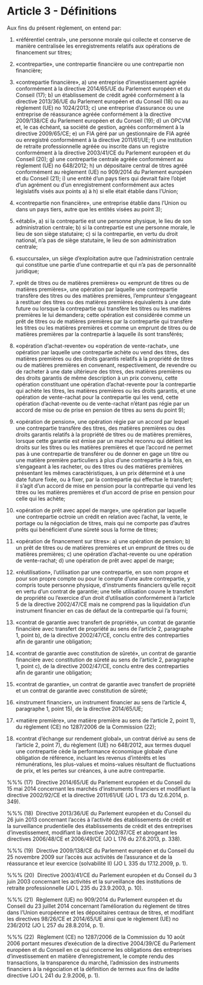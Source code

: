 # Article 3 - Définitions


Aux fins du présent règlement, on entend par:

1) «référentiel central», une personne morale qui collecte et conserve de manière centralisée les enregistrements relatifs aux opérations de financement sur titres;

2) «contrepartie», une contrepartie financière ou une contrepartie non financière;

3) «contrepartie financière», a) une entreprise d’investissement agréée conformément à la directive 2014/65/UE du Parlement européen et du Conseil (17); b) un établissement de crédit agréé conformément à la directive 2013/36/UE du Parlement européen et du Conseil (18) ou au règlement (UE) no 1024/2013; c) une entreprise d’assurance ou une entreprise de réassurance agréée conformément à la directive 2009/138/CE du Parlement européen et du Conseil (19); d) un OPCVM et, le cas échéant, sa société de gestion, agréés conformément à la directive 2009/65/CE; e) un FIA géré par un gestionnaire de FIA agréé ou enregistré conformément à la directive 2011/61/UE; f) une institution de retraite professionnelle agréée ou inscrite dans un registre conformément à la directive 2003/41/CE du Parlement européen et du Conseil (20); g) une contrepartie centrale agréée conformément au règlement (UE) no 648/2012; h) un dépositaire central de titres agréé conformément au règlement (UE) no 909/2014 du Parlement européen et du Conseil (21); i) une entité d’un pays tiers qui devrait faire l’objet d’un agrément ou d’un enregistrement conformément aux actes législatifs visés aux points a) à h) si elle était établie dans l’Union;

4) «contrepartie non financière», une entreprise établie dans l’Union ou dans un pays tiers, autre que les entités visées au point 3);

5) «établi», a) si la contrepartie est une personne physique, le lieu de son administration centrale; b) si la contrepartie est une personne morale, le lieu de son siège statutaire; c) si la contrepartie, en vertu du droit national, n’a pas de siège statutaire, le lieu de son administration centrale;

6) «succursale», un siège d’exploitation autre que l’administration centrale qui constitue une partie d’une contrepartie et qui n’a pas de personnalité juridique;

7) «prêt de titres ou de matières premières» ou «emprunt de titres ou de matières premières», une opération par laquelle une contrepartie transfère des titres ou des matières premières, l’emprunteur s’engageant à restituer des titres ou des matières premières équivalents à une date future ou lorsque la contrepartie qui transfère les titres ou les matières premières le lui demandera; cette opération est considérée comme un prêt de titres ou de matières premières par la contrepartie qui transfère les titres ou les matières premières et comme un emprunt de titres ou de matières premières par la contrepartie à laquelle ils sont transférés;

8) «opération d’achat-revente» ou «opération de vente-rachat», une opération par laquelle une contrepartie achète ou vend des titres, des matières premières ou des droits garantis relatifs à la propriété de titres ou de matières premières en convenant, respectivement, de revendre ou de racheter à une date ultérieure des titres, des matières premières ou des droits garantis de même description à un prix convenu, cette opération constituant une opération d’achat-revente pour la contrepartie qui achète les titres, les matières premières ou les droits garantis, et une opération de vente-rachat pour la contrepartie qui les vend, cette opération d’achat-revente ou de vente-rachat n’étant pas régie par un accord de mise ou de prise en pension de titres au sens du point 9);

9) «opération de pension», une opération régie par un accord par lequel une contrepartie transfère des titres, des matières premières ou des droits garantis relatifs à la propriété de titres ou de matières premières, lorsque cette garantie est émise par un marché reconnu qui détient les droits sur les titres ou les matières premières et que l’accord ne permet pas à une contrepartie de transférer ou de donner en gage un titre ou une matière première particuliers à plus d’une contrepartie à la fois, en s’engageant à les racheter, ou des titres ou des matières premières présentant les mêmes caractéristiques, à un prix déterminé et à une date future fixée, ou à fixer, par la contrepartie qui effectue le transfert; il s’agit d’un accord de mise en pension pour la contrepartie qui vend les titres ou les matières premières et d’un accord de prise en pension pour celle qui les achète;

10) «opération de prêt avec appel de marge», une opération par laquelle une contrepartie octroie un crédit en relation avec l’achat, la vente, le portage ou la négociation de titres, mais qui ne comporte pas d’autres prêts qui bénéficient d’une sûreté sous la forme de titres;

11) «opération de financement sur titres»: a) une opération de pension; b) un prêt de titres ou de matières premières et un emprunt de titres ou de matières premières; c) une opération d’achat-revente ou une opération de vente-rachat; d) une opération de prêt avec appel de marge;

12) «réutilisation», l’utilisation par une contrepartie, en son nom propre et pour son propre compte ou pour le compte d’une autre contrepartie, y compris toute personne physique, d’instruments financiers qu’elle reçoit en vertu d’un contrat de garantie; une telle utilisation couvre le transfert de propriété ou l’exercice d’un droit d’utilisation conformément à l’article 5 de la directive 2002/47/CE mais ne comprend pas la liquidation d’un instrument financier en cas de défaut de la contrepartie qui l’a fourni;

13) «contrat de garantie avec transfert de propriété», un contrat de garantie financière avec transfert de propriété au sens de l’article 2, paragraphe 1, point b), de la directive 2002/47/CE, conclu entre des contreparties afin de garantir une obligation;

14) «contrat de garantie avec constitution de sûreté», un contrat de garantie financière avec constitution de sûreté au sens de l’article 2, paragraphe 1, point c), de la directive 2002/47/CE, conclu entre des contreparties afin de garantir une obligation;

15) «contrat de garantie», un contrat de garantie avec transfert de propriété et un contrat de garantie avec constitution de sûreté;

16) «instrument financier», un instrument financier au sens de l’article 4, paragraphe 1, point 15), de la directive 2014/65/UE;

17) «matière première», une matière première au sens de l’article 2, point 1), du règlement (CE) no 1287/2006 de la Commission (22);

18) «contrat d’échange sur rendement global», un contrat dérivé au sens de l’article 2, point 7), du règlement (UE) no 648/2012, aux termes duquel une contrepartie cède la performance économique globale d’une obligation de référence, incluant les revenus d’intérêts et les rémunérations, les plus-values et moins-values résultant de fluctuations de prix, et les pertes sur créances, à une autre contrepartie.

%%% (17)  Directive 2014/65/UE du Parlement européen et du Conseil du 15 mai 2014 concernant les marchés d’instruments financiers et modifiant la directive 2002/92/CE et la directive 2011/61/UE (JO L 173 du 12.6.2014, p. 349).

%%% (18)  Directive 2013/36/UE du Parlement européen et du Conseil du 26 juin 2013 concernant l’accès à l’activité des établissements de crédit et la surveillance prudentielle des établissements de crédit et des entreprises d’investissement, modifiant la directive 2002/87/CE et abrogeant les directives 2006/48/CE et 2006/49/CE (JO L 176 du 27.6.2013, p. 338).

%%% (19)  Directive 2009/138/CE du Parlement européen et du Conseil du 25 novembre 2009 sur l’accès aux activités de l’assurance et de la réassurance et leur exercice (solvabilité II) (JO L 335 du 17.12.2009, p. 1).

%%% (20)  Directive 2003/41/CE du Parlement européen et du Conseil du 3 juin 2003 concernant les activités et la surveillance des institutions de retraite professionnelle (JO L 235 du 23.9.2003, p. 10).

%%% (21)  Règlement (UE) no 909/2014 du Parlement européen et du Conseil du 23 juillet 2014 concernant l’amélioration du règlement de titres dans l’Union européenne et les dépositaires centraux de titres, et modifiant les directives 98/26/CE et 2014/65/UE ainsi que le règlement (UE) no 236/2012 (JO L 257 du 28.8.2014, p. 1).

%%% (22)  Règlement (CE) no 1287/2006 de la Commission du 10 août 2006 portant mesures d’exécution de la directive 2004/39/CE du Parlement européen et du Conseil en ce qui concerne les obligations des entreprises d’investissement en matière d’enregistrement, le compte rendu des transactions, la transparence du marché, l’admission des instruments financiers à la négociation et la définition de termes aux fins de ladite directive (JO L 241 du 2.9.2006, p. 1).
